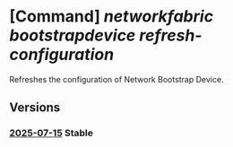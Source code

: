 # [Command] _networkfabric bootstrapdevice refresh-configuration_

Refreshes the configuration of Network Bootstrap Device.

## Versions

### [2025-07-15](/Resources/mgmt-plane/L3N1YnNjcmlwdGlvbnMve30vcmVzb3VyY2Vncm91cHMve30vcHJvdmlkZXJzL21pY3Jvc29mdC5tYW5hZ2VkbmV0d29ya2ZhYnJpYy9uZXR3b3JrYm9vdHN0cmFwZGV2aWNlcy97fS9yZWZyZXNoY29uZmlndXJhdGlvbg==/2025-07-15.xml) **Stable**

<!-- mgmt-plane /subscriptions/{}/resourcegroups/{}/providers/microsoft.managednetworkfabric/networkbootstrapdevices/{}/refreshconfiguration 2025-07-15 -->
